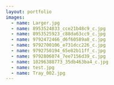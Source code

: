 ```yaml
---
layout: portfolio
images:
  - name: Larger.jpg
  - name: 8953524833_cce21b48c9_c.jpg
  - name: 8953525923_c88da63cc9_c.jpg
  - name: 9792472466_d6f60589a8_c.jpg
  - name: 9792700106_e731dcc226_c.jpg
  - name: 9792750194_65e82b11ff_c.jpg
  - name: 9792806074_7ee7156d39_c.jpg
  - name: 10296388773_35db463ba4_c.jpg
  - name: test.jpg
  - name: Tray_002.jpg
---
```

